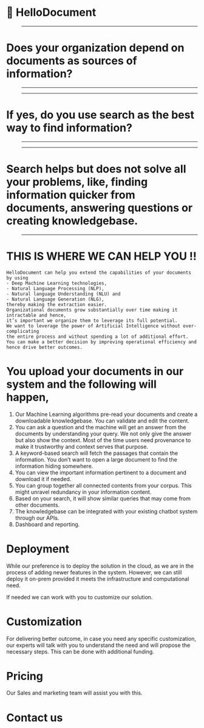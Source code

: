 # :robot: **HelloDocument**

> *********
# Does your organization depend on documents as sources of information?
> *********

> *********
# If yes, do you use search as the best way to find information?
> *********

> *********
# Search helps but does not solve all your problems, like, finding information quicker from documents, answering questions or creating knowledgebase.
> *********


# **THIS IS WHERE WE CAN HELP YOU !!**

```
HelloDocument can help you extend the capabilities of your documents by using 
- Deep Machine Learning technologies, 
- Natural Language Processing (NLP), 
- Natural language Understanding (NLU) and 
- Natural Language Generation (NLG), 
thereby making the extraction easier. 
Organizational documents grow substantially over time making it intractable and hence, 
it’s important we organize them to leverage its full potential. 
We want to leverage the power of Artificial Intelligence without over-complicating 
the entire process and without spending a lot of additional effort. 
You can make a better decision by improving operational efficiency and hence drive better outcomes.
```


# You upload your documents in our system and the following will happen,
1. Our Machine Learning algorithms pre-read your documents and create a downloadable knowledgebase. You can validate and edit the content.
2. You can ask a question and the machine will get an answer from the documents by understanding your query. We not only give the answer but also show the context. Most of the time users need provenance to make it trustworthy and context serves that purpose.
3. A keyword-based search will fetch the passages that contain the information. You don’t want to open a large document to find the information hiding somewhere.
4. You can view the important information pertinent to a document and download it if needed.
5. You can group together all connected contents from your corpus. This might unravel redundancy in your information content.
6. Based on your search, it will show similar queries that may come from other documents.
7. The knowledgebase can be integrated with your existing chatbot system through our APIs.
8. Dashboard and reporting.

# Deployment
While our preference is to deploy the solution in the cloud, as we are in the process of adding newer features in the system. However, we can still deploy it on-prem provided it meets the infrastructure and computational need.

If needed we can work with you to customize our solution.

# Customization
For delivering better outcome, in case you need any specific customization, our experts will talk with you to understand the need and will propose the necessary steps. This can be done with additional funding.

# Pricing
Our Sales and marketing team will assist you with this.

# Contact us
